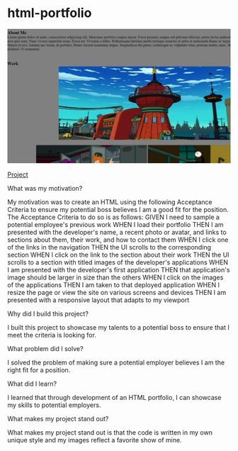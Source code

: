 # html-portfolio
![ScreenShot](./Assets/Project.png)

<a href="https://laurencaudle1234.github.io/html-portfolio/">Project</a>

What was my motivation?

My motivation was to create an HTML using the following Acceptance Criteria to ensure my potential boss believes I am a good fit for the position. The Acceptance Criteria to do so is as follows:
GIVEN I need to sample a potential employee's previous work
WHEN I load their portfolio
THEN I am presented with the developer's name, a recent photo or avatar, and links to sections about them, their work, and how to contact them
WHEN I click one of the links in the navigation
THEN the UI scrolls to the corresponding section
WHEN I click on the link to the section about their work
THEN the UI scrolls to a section with titled images of the developer's applications
WHEN I am presented with the developer's first application
THEN that application's image should be larger in size than the others
WHEN I click on the images of the applications
THEN I am taken to that deployed application
WHEN I resize the page or view the site on various screens and devices
THEN I am presented with a responsive layout that adapts to my viewport

Why did I build this project?

I built this project to showcase my talents to a potential boss to ensure that I meet the criteria is looking for. 

What problem did I solve? 

I solved the problem of making sure a potential employer believes I am the right fit for a position. 

What did I learn?

I learned that through development of an HTML portfolio, I can showcase my skills to potential employers. 

What makes my project stand out? 

What makes my project stand out is that the code is written in my own unique style and my images reflect a favorite show of mine. 